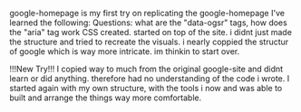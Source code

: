 google-homepage is my first try on replicating the google-homepage
I've learned the following:
Questions: what are the "data-ogsr" tags, how does the "aria" tag work
CSS created. started on top of the site.
i didnt just made the structure and tried to recreate the visuals. i nearly coppied the structur of google which is way more intricate.
im thinkin to start over.

!!!New Try!!!
I copied way to much from the original google-site and didnt learn or did anything. therefore had no understanding of the code i wrote.
I started again with my own structure, with the tools i now and was able to built and arrange the things way more comfortable.